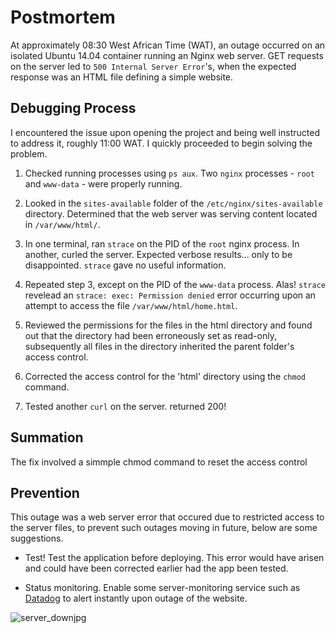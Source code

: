 # Postmortem
At approximately 08:30  West African Time (WAT), an outage occurred on an isolated
Ubuntu 14.04 container running an Nginx web server. GET requests on the server led to
`500 Internal Server Error`'s, when the expected response was an HTML file defining a
simple website.

## Debugging Process

I encountered the issue upon opening the project and being well instructed to
address it, roughly 11:00 WAT. I quickly proceeded to begin solving the problem.

1. Checked running processes using `ps aux`. Two `nginx` processes - `root` and `www-data` -
were properly running.

2. Looked in the `sites-available` folder of the `/etc/nginx/sites-available` directory. Determined that
the web server was serving content located in `/var/www/html/`.

3. In one terminal, ran `strace` on the PID of the `root` nginx process. In another, curled
the server. Expected verbose results... only to be disappointed. `strace` gave no useful
information.

4. Repeated step 3, except on the PID of the `www-data` process. Alas! `strace` revelead an `strace: exec: Permission denied` error
occurring upon an attempt to access the file `/var/www/html/home.html`.

5. Reviewed the permissions for the files in the html directory and found out that the directory had been erroneously set as read-only, subsequently all files in the directory inherited the parent folder's access control.

6. Corrected the access control for the 'html' directory using the `chmod` command.

7. Tested another `curl` on the server. returned 200!


## Summation
The fix involved a simmple chmod command to reset the access control

## Prevention

This outage was a web server error that occured due to restricted access to the server files, to prevent such outages
moving in future, below are some suggestions.

* Test! Test the application before deploying. This error would have arisen
and could have been corrected earlier had the app been tested.

* Status monitoring. Enable some server-monitoring service such as
[Datadog](./https://datadoghq.com/) to alert instantly upon outage of the website.

![server_downjpg](https://user-images.githubusercontent.com/44221402/207028276-ab183a57-288b-4951-8304-30a389a49be9.jpg)


